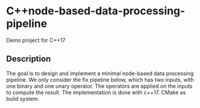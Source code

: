 # C++node-based-data-processing-pipeline
Demo project for C++17
## Description
The goal is to design and implement a minimal node-based data processing pipeline. We only consider the fix pipeline below, which has two inputs, with one binary and one unary operator. The operators are applied on the inputs to compute the result. The implementation is done with c++17. CMake as build system.
